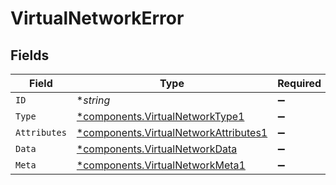 # VirtualNetworkError


## Fields

| Field                                                                                         | Type                                                                                          | Required                                                                                      | Description                                                                                   |
| --------------------------------------------------------------------------------------------- | --------------------------------------------------------------------------------------------- | --------------------------------------------------------------------------------------------- | --------------------------------------------------------------------------------------------- |
| `ID`                                                                                          | **string*                                                                                     | :heavy_minus_sign:                                                                            | N/A                                                                                           |
| `Type`                                                                                        | [*components.VirtualNetworkType1](../../models/components/virtualnetworktype1.md)             | :heavy_minus_sign:                                                                            | N/A                                                                                           |
| `Attributes`                                                                                  | [*components.VirtualNetworkAttributes1](../../models/components/virtualnetworkattributes1.md) | :heavy_minus_sign:                                                                            | N/A                                                                                           |
| `Data`                                                                                        | [*components.VirtualNetworkData](../../models/components/virtualnetworkdata.md)               | :heavy_minus_sign:                                                                            | N/A                                                                                           |
| `Meta`                                                                                        | [*components.VirtualNetworkMeta1](../../models/components/virtualnetworkmeta1.md)             | :heavy_minus_sign:                                                                            | N/A                                                                                           |